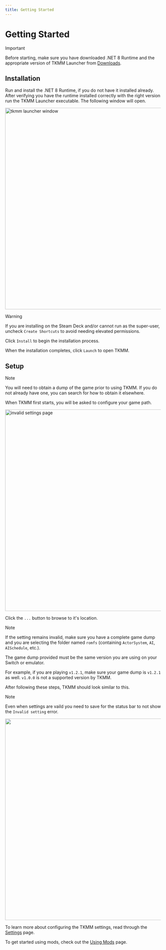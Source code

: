 ```yaml
---
title: Getting Started
---
```


# Getting Started

> [!IMPORTANT]
> Before starting, make sure you have downloaded .NET 8 Runtime and the appropriate version of TKMM Launcher from [Downloads](../downloads).

## Installation

Run and install the .NET 8 Runtime, if you do not have it installed already.
After verifying you have the runtime installed correctly with the right version run the TKMM Launcher executable. The following window will open.

<p>
    <img width="650" src="./images/Launcher.png" alt="tkmm launcher window">
</p>

> [!WARNING]
> If you are installing on the Steam Deck and/or cannot run as the super-user, uncheck `Create Shortcuts` to avoid needing elevated permissions.

Click `Install` to begin the installation process.

When the installation completes, click `Launch` to open TKMM.

## Setup

> [!NOTE]
> You will need to obtain a dump of the game prior to using TKMM. If you do not already have one, you can search for how to obtain it elsewhere.

When TKMM first starts, you will be asked to configure your game path. 

<p>
    <img width="650" src="./images/Settings_NoGamePath.png" alt="invalid settings page">
</p>

Click the `...` button to browse to it's location.

> [!NOTE]
> If the setting remains invalid, make sure you have a complete game dump and you are selecting the folder named `romfs` (containing `ActorSystem`, `AI`, `AISchedule`, etc.).
>
> The game dump provided must be the same version you are using on your Switch or emulator.
>
> For example, if you are playing `v1.2.1`, make sure your game dump is `v1.2.1` as well. `v1.0.0` is not a supported version by TKMM.

After following these steps, TKMM should look similar to this.

> [!NOTE]
> Even when settings are vaild you need to save for the status bar to not show the `Invalid setting` error.

<p>
    <img width="650" src="./images/Settings_WithGamePath.png">
</p>

To learn more about configuring the TKMM settings, read through the [Settings](./settings) page.

To get started using mods, check out the [Using Mods](./using-mods) page.
